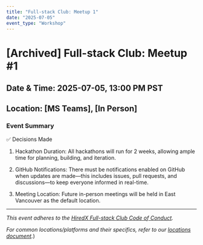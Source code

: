 ```yaml
---
title: "Full-stack Club: Meetup 1"
date: "2025-07-05"
event_type: "Workshop"
---
```


# [Archived] Full-stack Club: Meetup #1

## Date & Time: 2025-07-05, 13:00 PM PST
## Location: [MS Teams], [In Person]

### Event Summary

✅ Decisions Made

1) Hackathon Duration:
All hackathons will run for 2 weeks, allowing ample time for planning, building, and iteration.

2) GitHub Notifications:
There must be notifications enabled on GitHub when updates are made—this includes issues, pull requests, and discussions—to keep everyone informed in real-time.

3) Meeting Location:
Future in-person meetings will be held in East Vancouver as the default location.

---
*This event adheres to the [HiredX Full-stack Club Code of Conduct](https://github.com/HiredX-Fullstack-Club/.github/blob/main/CODE_OF_CONDUCT.md).*

*For common locations/platforms and their specifics, refer to our [locations document](https://github.DCHiredX-Fullstack-Club/events/blob/main/locations.md).*)